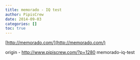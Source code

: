 ```yaml
---
title: memorado - IQ test
author: PipisCrew
date: 2014-09-03
categories: []
toc: true
---
```


[http://memorado.com/](http://memorado.com/)

origin - http://www.pipiscrew.com/?p=1280 memorado-iq-test